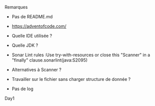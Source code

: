 Remarques

* Pas de README.md
* https://adventofcode.com/



* Quelle IDE utilisée ? 

* Quelle JDK ? 




* Sonar Lint rules :Use try-with-resources or close this "Scanner" in a "finally" clause.sonarlint(java:S2095)
* Alternatives à Scanner ? 
* Travailler sur le fichier sans charger structure de donnée ? 
* Pas de log





Day1

